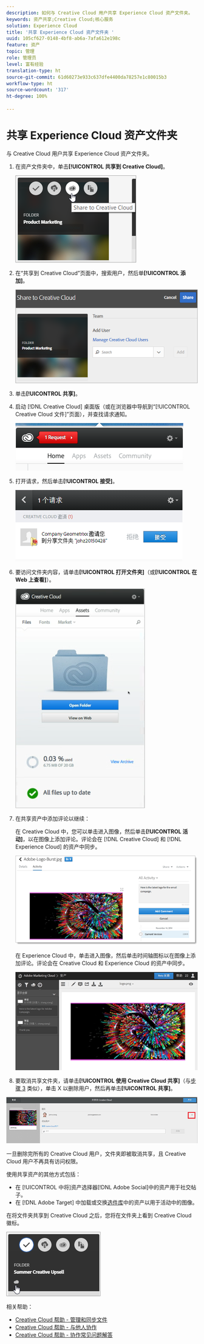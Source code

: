 ```yaml
---
description: 如何与 Creative Cloud 用户共享 Experience Cloud 资产文件夹。
keywords: 资产共享;Creative Cloud;核心服务
solution: Experience Cloud
title: '共享 Experience Cloud 资产文件夹 '
uuid: 105cf627-0148-4bf8-ab6a-7afa612e198c
feature: 资产
topic: 管理
role: 管理员
level: 富有经验
translation-type: ht
source-git-commit: 61d60273e933c637dfe4400da78257e1c80015b3
workflow-type: ht
source-wordcount: '317'
ht-degree: 100%

---
```



# 共享 Experience Cloud 资产文件夹

与 Creative Cloud 用户共享 Experience Cloud 资产文件夹。

1. 在资产文件夹中，单击&#x200B;**[!UICONTROL 共享到 Creative Cloud]**。

   ![步骤结果](assets/asset-share-cc.png)
1. 在“共享到 Creative Cloud”页面中，搜索用户，然后单&#x200B;**[!UICONTROL 添加]**。

   ![](assets/asset-share-cc-page.png)

1. 单击&#x200B;**[!UICONTROL 共享]**。
1. 启动 [!DNL Creative Cloud] 桌面版（或在浏览器中导航到“[!UICONTROL Creative Cloud 文件]”页面），并查找请求通知。

   ![](assets/cc_share_request.png)
1. 打开请求，然后单击&#x200B;**[!UICONTROL 接受]**。

   ![步骤结果](assets/cc_share_accept.png)
1. 要访问文件夹内容，请单击&#x200B;**[!UICONTROL 打开文件夹]**（或&#x200B;**[!UICONTROL 在 Web 上查看]**）。

   ![步骤结果](assets/creative_cloud_open_folder.png)
1. 在共享资产中添加评论以继续：

   在 Creative Cloud 中，您可以单击进入图像，然后单击&#x200B;**[!UICONTROL 活动]**，以在图像上添加评论。评论会在 [!DNL Creative Cloud] 和 [!DNL Experience Cloud] 的资产中同步。

   ![](assets/asset_comment_cc.png)

   在 Experience Cloud 中，单击进入图像，然后单击时间轴图标以在图像上添加评论。评论会在 Creative Cloud 和 Experience Cloud 的资产中同步。

   ![](assets/asset_comment_mac.png)

1. 要取消共享文件夹，请单击&#x200B;**[!UICONTROL 使用 Creative Cloud 共享]**（与[步骤 3](../experience-cloud-assets/t-share-creative-cloud.md#step_BA17CFA185284641A9B878BA29551996) 类似），单击 X 以删除用户，然后再单击&#x200B;**[!UICONTROL 共享]**。

![](assets/asset_remove_user.png)

一旦删除完所有的 Creative Cloud 用户，文件夹即被取消共享，且 Creative Cloud 用户不再具有访问权限。

使用共享资产的其他方式包括：

* 在 [!UICONTROL  中将]资产选择器[!DNL Adobe Social]中的资产用于社交帖子。
* 在 [!DNL Adobe Target] 中加载或交换[选件库](https://docs.adobe.com/help/zh-Hans/target/using/experiences/offers/manage-content.html)中的资产以用于活动中的图像。

在将文件夹共享到 Creative Cloud 之后，您将在文件夹上看到 Creative Cloud 徽标。

![](assets/asset-cc-logo.png)

相关帮助：

* [Creative Cloud 帮助 - 管理和同步文件](https://helpx.adobe.com/cn/creative-cloud/help/sync-files.html)
* [Creative Cloud 帮助 - 与他人协作](https://helpx.adobe.com/cn/creative-cloud/help/collaboration.html)
* [Creative Cloud 帮助 - 协作常见问题解答](https://helpx.adobe.com/cn/creative-cloud/help/collaboration-faq.html)
